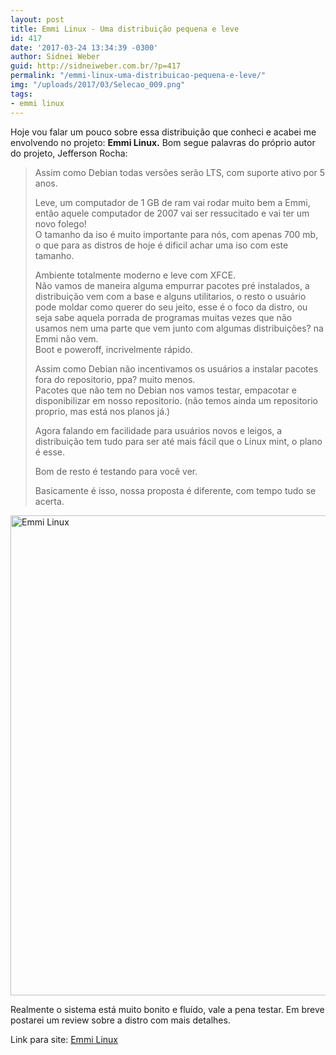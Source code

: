 ```yaml
---
layout: post
title: Emmi Linux - Uma distribuição pequena e leve
id: 417
date: '2017-03-24 13:34:39 -0300'
author: Sidnei Weber
guid: http://sidneiweber.com.br/?p=417
permalink: "/emmi-linux-uma-distribuicao-pequena-e-leve/"
img: "/uploads/2017/03/Selecao_009.png"
tags:
- emmi linux
---
```


Hoje vou falar um pouco sobre essa distribuição que conheci e acabei me envolvendo no projeto: **Emmi Linux.** Bom segue palavras do próprio autor do projeto, Jefferson Rocha:

> Assim como Debian todas versões serão LTS, com suporte ativo por 5 anos.
> 
> Leve, um computador de 1 GB de ram vai rodar muito bem a Emmi, então aquele computador de 2007 vai ser ressucitado e vai ter um novo folego!  
> O tamanho da iso é muito importante para nós, com apenas 700 mb, o que para as distros de hoje é dificil achar uma iso com este tamanho.
> 
> Ambiente totalmente moderno e leve com XFCE.  
> Não vamos de maneira alguma empurrar pacotes pré instalados, a distribuição vem com a base e alguns utilitarios, o resto o usuário pode moldar como querer do seu jeito, esse é o foco da distro, ou seja sabe aquela porrada de programas muitas vezes que não usamos nem uma parte que vem junto com algumas distribuições? na Emmi não vem.  
> Boot e poweroff, incrivelmente rápido.
> 
> Assim como Debian não incentivamos os usuários a instalar pacotes fora do repositorio, ppa? muito menos.  
> Pacotes que não tem no Debian nos vamos testar, empacotar e disponibilizar em nosso repositorio. (não temos ainda um repositorio proprio, mas está nos planos já.)
> 
> Agora falando em facilidade para usuários novos e leigos, a distribuição tem tudo para ser até mais fácil que o Linux mint, o plano é esse.
> 
> Bom de resto é testando para você ver.
> 
> Basicamente é isso, nossa proposta é diferente, com tempo tudo se acerta.

<img class="alignnone size-large" src="http://emmilinux.tk/media/cap1.png" alt="Emmi Linux" width="1100" height="768" /> 

Realmente o sistema está muito bonito e fluído, vale a pena testar. Em breve postarei um review sobre a distro com mais detalhes.

Link para site: <a href="http://emmilinux.tk/" target="_blank">Emmi Linux</a>

&nbsp;
